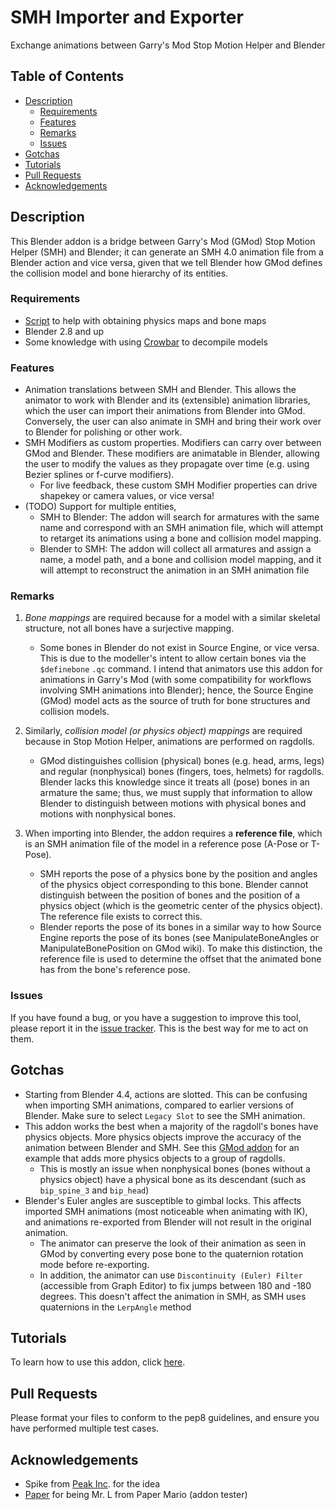 # SMH Importer and Exporter <!-- omit from toc -->

Exchange animations between Garry's Mod Stop Motion Helper and Blender

## Table of Contents <!-- omit from toc -->
- [Description](#description)
  - [Requirements](#requirements)
  - [Features](#features)
  - [Remarks](#remarks)
  - [Issues](#issues)
- [Gotchas](#gotchas)
- [Tutorials](#tutorials)
- [Pull Requests](#pull-requests)
- [Acknowledgements](#acknowledgements)


## Description

This Blender addon is a bridge between Garry's Mod (GMod) Stop Motion Helper (SMH) and Blender; it can generate an SMH 4.0 animation file from a Blender action and vice versa, given that we tell Blender how GMod defines the collision model and bone hierarchy of its entities.

### Requirements
- [Script](https://gist.github.com/vlazed/51a624b3e02ca90b7eaf9ea72c919ceb) to help with obtaining physics maps and bone maps
- Blender 2.8 and up
- Some knowledge with using [Crowbar](https://steamcommunity.com/groups/CrowbarTool) to decompile models

### Features
- Animation translations between SMH and Blender. This allows the animator to work with Blender and its (extensible) animation libraries, which the user can import their animations from Blender into GMod. Conversely, the user can also animate in SMH and bring their work over to Blender for polishing or other work.
- SMH Modifiers as custom properties. Modifiers can carry over between GMod and Blender. These modifiers are animatable in Blender, allowing the user to modify the values as they propagate over time (e.g. using Bezier splines or f-curve modifiers).
  - For live feedback, these custom SMH Modifier properties can drive shapekey or camera values, or vice versa! 
- (TODO) Support for multiple entities,
  - SMH to Blender: The addon will search for armatures with the same name and correspond with an SMH animation file, which will attempt to retarget its animations using a bone and collision model mapping.
  - Blender to SMH: The addon will collect all armatures and assign a name, a model path, and a bone and collision model mapping, and it will attempt to reconstruct the animation in an SMH animation file 

### Remarks

1. *Bone mappings* are required because for a model with a similar skeletal structure, not all bones have a surjective mapping. 
   - Some bones in Blender do not exist in Source Engine, or vice versa. This is due to the modeller's intent to allow certain bones via the `$definebone` `.qc` command. I intend that animators use this addon for animations in Garry's Mod (with some compatibility for workflows involving SMH animations into Blender); hence, the Source Engine (GMod) model acts as the source of truth for bone structures and collision models.

2. Similarly, *collision model (or physics object) mappings* are required because in Stop Motion Helper, animations are performed on ragdolls. 
   - GMod distinguishes collision (physical) bones (e.g. head, arms, legs) and regular (nonphysical) bones (fingers, toes, helmets) for ragdolls. Blender lacks this knowledge since it treats all (pose) bones in an armature the same; thus, we must supply that information to allow Blender to distinguish between motions with physical bones and motions with nonphysical bones.

3. When importing into Blender, the addon requires a **reference file**, which is an SMH animation file of the model in a reference pose (A-Pose or T-Pose). 
   - SMH reports the pose of a physics bone by the position and angles of the physics object corresponding to this bone. Blender cannot distinguish between the position of bones and the position of a physics object (which is the geometric center of the physics object). The reference file exists to correct this.
   - Blender reports the pose of its bones in a similar way to how Source Engine reports the pose of its bones (see ManipulateBoneAngles or ManipulateBonePosition on GMod wiki). To make this distinction, the reference file is used to determine the offset that the animated bone has from the bone's reference pose.

### Issues
If you have found a bug, or you have a suggestion to improve this tool, please report it in the [issue tracker](https://github.com/vlazed/smh2blender/issues). This is the best way for me to act on them.

## Gotchas
- Starting from Blender 4.4, actions are slotted. This can be confusing when importing SMH animations, compared to earlier versions of Blender. Make sure to select `Legacy Slot` to see the SMH animation.
- This addon works the best when a majority of the ragdoll's bones have physics objects. More physics objects improve the accuracy of the animation between Blender and SMH. See this [GMod addon](https://steamcommunity.com/sharedfiles/filedetails/?id=3315493382) for an example that adds more physics objects to a group of ragdolls.
  - This is mostly an issue when nonphysical bones (bones without a physics object) have a physical bone as its descendant (such as `bip_spine_3` and `bip_head`)
- Blender's Euler angles are susceptible to gimbal locks. This affects imported SMH animations (most noticeable when animating with IK), and animations re-exported from Blender will not result in the original animation.
  - The animator can preserve the look of their animation as seen in GMod by converting every pose bone to the quaternion rotation mode before re-exporting.
  - In addition, the animator can use `Discontinuity (Euler) Filter` (accessible from Graph Editor) to fix jumps between 180 and -180 degrees. This doesn't affect the animation in SMH, as SMH uses quaternions in the `LerpAngle` method

## Tutorials
To learn how to use this addon, click [here](./docs/TUTORIAL.md).

## Pull Requests
Please format your files to conform to the pep8 guidelines, and ensure you have performed multiple test cases.

## Acknowledgements

- Spike from [Peak Inc](https://steamcommunity.com/groups/peakincompetence). for the idea
- [Paper](https://steamcommunity.com/id/PforPaper) for being Mr. L from Paper Mario (addon tester)

